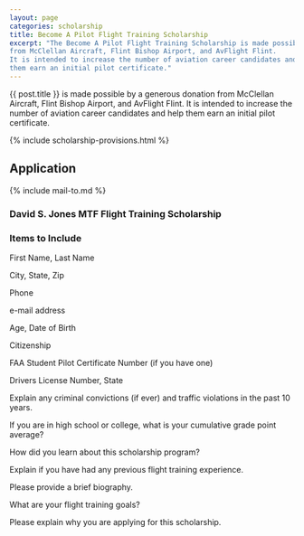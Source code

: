 ```yaml
---
layout: page
categories: scholarship
title: Become A Pilot Flight Training Scholarship
excerpt: "The Become A Pilot Flight Training Scholarship is made possible by a generous donation 
from McClellan Aircraft, Flint Bishop Airport, and AvFlight Flint.  
It is intended to increase the number of aviation career candidates and help 
them earn an initial pilot certificate." 
---
```


{{ post.title }} is made possible by a generous donation 
from McClellan Aircraft, Flint Bishop Airport, and AvFlight Flint. 
It is intended to increase the number of aviation career candidates and help 
them earn an initial pilot certificate.

{% include scholarship-provisions.html %}

## Application

{% include mail-to.md %}

### David S. Jones MTF Flight Training Scholarship

### Items to Include 
First Name, Last Name 

City, State, Zip

Phone 

e-mail address 

Age, Date of Birth 

Citizenship 

FAA Student Pilot Certificate Number (if you have one)

Drivers License Number, State 

Explain any criminal convictions (if ever) and traffic violations in the past 10 years.

If you are in high school or college, what is your cumulative grade point average? 

How did you learn about this scholarship program?  


Explain if you have had any previous flight training experience.


Please provide a brief biography. 

What are your flight training goals? 

Please explain why you are applying for this scholarship.



